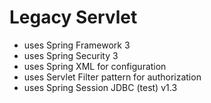 # Legacy Servlet

- uses Spring Framework 3
- uses Spring Security 3
- uses Spring XML for configuration
- uses Servlet Filter pattern for authorization
- uses Spring Session JDBC (test) v1.3

